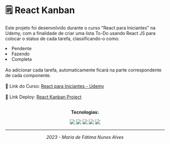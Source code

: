 # 🗒 React Kanban

Este projeto foi desenvolvido durante o curso "React para Iniciantes" na Udemy, com a finalidade de criar uma lista To-Do usando React JS para colocar o status de cada tarefa, classificando-o como: 
<br>
<li>Pendente</li>
<li>Fazendo</li>
<li>Completa</li>
<br>
Ao adicionar cada tarefa, automaticamente ficará na parte correspondente de cada componente. 
<br>
<br>
🔗 Link do Curso: <a href="https://www.udemy.com/course/react-para-iniciantes-free/">React para Iniciantes - Udemy</a>
<br>
<br>
🔗 Link Deploy: <a href="https://react-kanban-project.vercel.app/">React Kanban Project</a>
<br>
<br>
<p align="center"><b>Tecnologias:</b></p>
<p align="center"><img src="https://img.shields.io/badge/HTML5-E34F26?style=for-the-badge&logo=html5&logoColor=white">
<img src="https://img.shields.io/badge/CSS3-1572B6?style=for-the-badge&logo=css3&logoColor=white">
<img src="https://img.shields.io/badge/JavaScript-F7DF1E?style=for-the-badge&logo=JavaScript&logoColor=white">
<img src="https://img.shields.io/badge/Node.js-43853D?style=for-the-badge&logo=node.js&logoColor=white">
<img src="https://img.shields.io/badge/React-20232A?style=for-the-badge&logo=react&logoColor=61DAFB"></p>
<hr>
<p align="center"><i>2023 - Maria de Fátima Nunes Alves</i></p>

